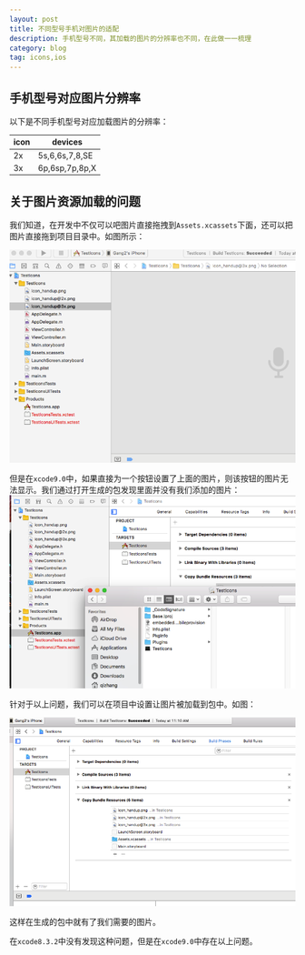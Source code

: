 ```yaml
---
layout: post
title: 不同型号手机对图片的适配
description: 手机型号不同，其加载的图片的分辨率也不同，在此做一一梳理
category: blog
tag: icons,ios
---
```


## 手机型号对应图片分辨率

以下是不同手机型号对应加载图片的分辨率：

icon | devices
---- | --------
2x   | 5s,6,6s,7,8,SE
3x   | 6p,6sp,7p,8p,X

## 关于图片资源加载的问题

我们知道，在开发中不仅可以吧图片直接拖拽到`Assets.xcassets`下面，还可以把图片直接拖到项目目录中。如图所示：

![](https://raw.githubusercontent.com/MaxwellQi/ios_workImage/master/20171009appIcons/appicons_01.png)

但是在`xcode9.0`中，如果直接为一个按钮设置了上面的图片，则该按钮的图片无法显示。我们通过打开生成的包发现里面并没有我们添加的图片：
![](https://raw.githubusercontent.com/MaxwellQi/ios_workImage/master/20171009appIcons/appicons_03.png)

针对于以上问题，我们可以在项目中设置让图片被加载到包中。如图：

![](https://raw.githubusercontent.com/MaxwellQi/ios_workImage/master/20171009appIcons/appicons_02.png)

这样在生成的包中就有了我们需要的图片。

在`xcode8.3.2`中没有发现这种问题，但是在`xcode9.0`中存在以上问题。